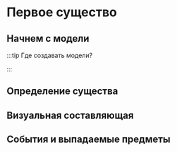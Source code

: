 # Первое существо

## Начнем с модели

:::tip Где создавать модели?

:::

## Определение существа

## Визуальная составляющая

## События и выпадаемые предметы
